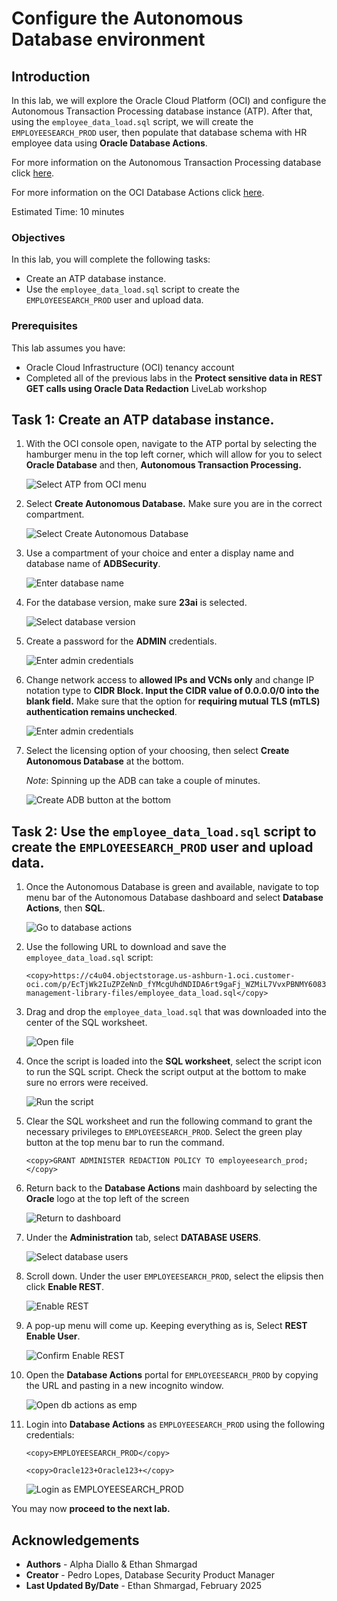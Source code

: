 # Configure the Autonomous Database environment

## Introduction

In this lab, we will explore the Oracle Cloud Platform (OCI) and configure the Autonomous Transaction Processing database instance (ATP). After that, using the `employee_data_load.sql` script, we will create the `EMPLOYEESEARCH_PROD` user, then populate that database schema with HR employee data using **Oracle Database Actions**.

For more information on the Autonomous Transaction Processing database click [here](https://www.oracle.com/autonomous-database/autonomous-transaction-processing/).

For more information on the OCI Database Actions click [here](https://www.oracle.com/database/sqldeveloper/technologies/db-actions/).

Estimated Time: 10 minutes

### Objectives

In this lab, you will complete the following tasks:

- Create an ATP database instance.
- Use the `employee_data_load.sql` script to create the `EMPLOYEESEARCH_PROD` user and upload data.

### Prerequisites

This lab assumes you have:
- Oracle Cloud Infrastructure (OCI) tenancy account
- Completed all of the previous labs in the **Protect sensitive data in REST GET calls using Oracle Data Redaction** LiveLab workshop

## Task 1: Create an ATP database instance.

1. With the OCI console open, navigate to the ATP portal by selecting the hamburger menu in the top left corner, which will allow for you to select **Oracle Database** and then, **Autonomous Transaction Processing.**

    ![Select ATP from OCI menu](images/drords-001.png "Select ATP from OCI menu") 

2. Select **Create Autonomous Database.** Make sure you are in the correct compartment.

    ![Select Create Autonomous Database](images/drords-002.png "Select Create Autonomous Database") 

3. Use a compartment of your choice and enter a display name and database name of **ADBSecurity**.  

    ![Enter database name](images/drords-003.png "Enter database name") 

4. For the database version, make sure **23ai** is selected.

    ![Select database version](images/drords-004.png "Select database version")

5. Create a password for the **ADMIN** credentials.

    ![Enter admin credentials](images/atp-password.png "Enter admin credentials") 

6. Change network access to **allowed IPs and VCNs only** and change IP notation type to **CIDR Block. Input the CIDR value of 0.0.0.0/0 into the blank field.** Make sure that the option for **requiring mutual TLS (mTLS) authentication remains unchecked**.

    ![Enter admin credentials](images/secure-access.png "Enter admin credentials") 

7. Select the licensing option of your choosing, then select **Create Autonomous Database** at the bottom.
    
    *Note*: Spinning up the ADB can take a couple of minutes.

    ![Create ADB button at the bottom](images/create-the-atp.png "Create ADB button at the bottom")

    

## Task 2: Use the `employee_data_load.sql` script to create the `EMPLOYEESEARCH_PROD` user and upload data.

1. Once the Autonomous Database is green and available, navigate to top menu bar of the Autonomous Database dashboard and select **Database Actions**, then **SQL**.

    ![Go to database actions](images/drords-005.png "Go to database actions")

2. Use the following URL to download and save the `employee_data_load.sql` script:

    ```
    <copy>https://c4u04.objectstorage.us-ashburn-1.oci.customer-oci.com/p/EcTjWk2IuZPZeNnD_fYMcgUhdNDIDA6rt9gaFj_WZMiL7VvxPBNMY60837hu5hga/n/c4u04/b/livelabsfiles/o/data-management-library-files/employee_data_load.sql</copy>   
    ```

3. Drag and drop the `employee_data_load.sql` that was downloaded into the center of the SQL worksheet.

    ![Open file](images/drords-006.png "Open file")

4. Once the script is loaded into the **SQL worksheet**, select the script icon to run the SQL script. Check the script output at the bottom to make sure no errors were received.

    ![Run the script](images/drords-007.png "Run the script")

5. Clear the SQL worksheet and run the following command to grant the necessary privileges to `EMPLOYEESEARCH_PROD`. Select the green play button at the top menu bar to run the command.

    ```
    <copy>GRANT ADMINISTER REDACTION POLICY TO employeesearch_prod;</copy>
    ```

6. Return back to the **Database Actions** main dashboard by selecting the **Oracle** logo at the top left of the screen

    ![Return to dashboard](images/drords-008.png "Return to dashboard")

7. Under the **Administration** tab, select **DATABASE USERS**.

    ![Select database users](images/drords-009.png "Select database users")

8. Scroll down. Under the user `EMPLOYEESEARCH_PROD`, select the elipsis then click **Enable REST**. 

    ![Enable REST](images/drords-010.png "Enable REST")

9. A pop-up menu will come up. Keeping everything as is, Select **REST Enable User**.

    ![Confirm Enable REST](images/drords-011.png "Confirm Enable REST")

10. Open the **Database Actions** portal for `EMPLOYEESEARCH_PROD` by copying the URL and pasting in a new incognito window.

    ![Open db actions as emp](images/drords-012.png "Open db actions as emp")

11. Login into **Database Actions** as `EMPLOYEESEARCH_PROD` using the following credentials:

    ```
    <copy>EMPLOYEESEARCH_PROD</copy>   
    ```

    ```
    <copy>Oracle123+Oracle123+</copy>
    ```

    ![Login as EMPLOYEESEARCH_PROD](images/drords-013.png "Login as EMPLOYEESEARCH_PROD")

You may now **proceed to the next lab.**

## Acknowledgements

- **Authors** - Alpha Diallo & Ethan Shmargad
- **Creator** - Pedro Lopes, Database Security Product Manager
- **Last Updated By/Date** - Ethan Shmargad, February 2025
